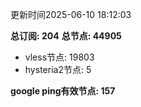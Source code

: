 更新时间2025-06-10 18:12:03

**总订阅: 204**
**总节点: 44905**
- vless节点: 19803
- hysteria2节点: 5

**google ping有效节点: 157**
